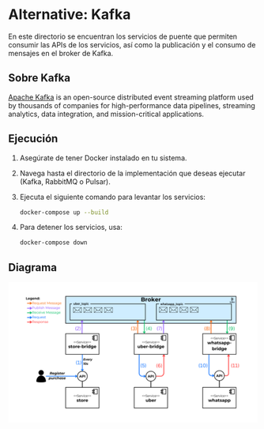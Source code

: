 # Alternative: Kafka

En este directorio se encuentran los servicios de puente que permiten consumir las APIs de los servicios, así como la publicación y el consumo de mensajes en el broker de Kafka.

## Sobre Kafka

[Apache Kafka](https://kafka.apache.org/) is an open-source distributed event streaming platform used by thousands of companies for high-performance data pipelines, streaming analytics, data integration, and mission-critical applications.

## Ejecución

1. Asegúrate de tener Docker instalado en tu sistema.

2. Navega hasta el directorio de la implementación que deseas ejecutar (Kafka, RabbitMQ o Pulsar).

3. Ejecuta el siguiente comando para levantar los servicios:

   ```bash
   docker-compose up --build
   ```

4. Para detener los servicios, usa:

   ```bash
   docker-compose down
   ```

## Diagrama

![Diagrama de componentes del escenario con el uso de Kafka](../../assets/kafka-diagram.png)

